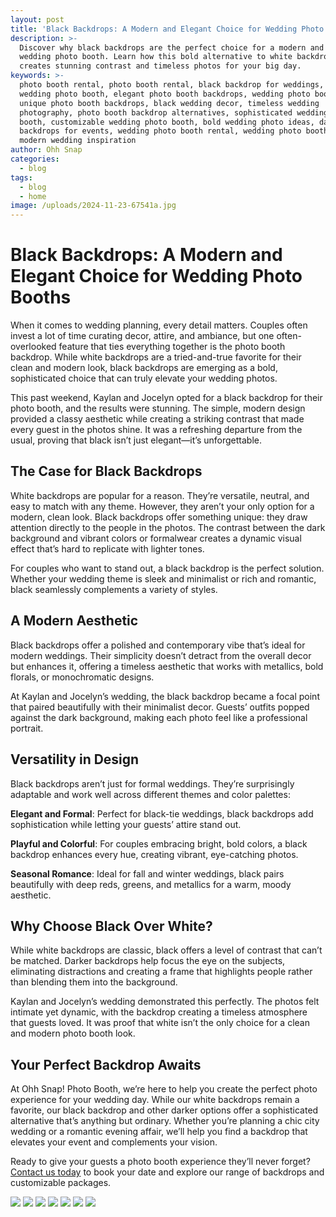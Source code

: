 ```yaml
---
layout: post
title: 'Black Backdrops: A Modern and Elegant Choice for Wedding Photo Booths'
description: >-
  Discover why black backdrops are the perfect choice for a modern and elegant
  wedding photo booth. Learn how this bold alternative to white backdrops
  creates stunning contrast and timeless photos for your big day.
keywords: >-
  photo booth rental, photo booth rental, black backdrop for weddings, modern
  wedding photo booth, elegant photo booth backdrops, wedding photo booth ideas,
  unique photo booth backdrops, black wedding decor, timeless wedding
  photography, photo booth backdrop alternatives, sophisticated wedding photo
  booth, customizable wedding photo booth, bold wedding photo ideas, dark
  backdrops for events, wedding photo booth rental, wedding photo booth trends,
  modern wedding inspiration
author: Ohh Snap
categories:
  - blog
tags:
  - blog
  - home
image: /uploads/2024-11-23-67541a.jpg
---
```

# Black Backdrops: A Modern and Elegant Choice for Wedding Photo Booths

When it comes to wedding planning, every detail matters. Couples often invest a lot of time curating decor, attire, and ambiance, but one often-overlooked feature that ties everything together is the photo booth backdrop. While white backdrops are a tried-and-true favorite for their clean and modern look, black backdrops are emerging as a bold, sophisticated choice that can truly elevate your wedding photos.

This past weekend, Kaylan and Jocelyn opted for a black backdrop for their photo booth, and the results were stunning. The simple, modern design provided a classy aesthetic while creating a striking contrast that made every guest in the photos shine. It was a refreshing departure from the usual, proving that black isn’t just elegant—it’s unforgettable.

## The Case for Black Backdrops

White backdrops are popular for a reason. They’re versatile, neutral, and easy to match with any theme. However, they aren’t your only option for a modern, clean look. Black backdrops offer something unique: they draw attention directly to the people in the photos. The contrast between the dark background and vibrant colors or formalwear creates a dynamic visual effect that’s hard to replicate with lighter tones.

For couples who want to stand out, a black backdrop is the perfect solution. Whether your wedding theme is sleek and minimalist or rich and romantic, black seamlessly complements a variety of styles.

## A Modern Aesthetic

Black backdrops offer a polished and contemporary vibe that’s ideal for modern weddings. Their simplicity doesn’t detract from the overall decor but enhances it, offering a timeless aesthetic that works with metallics, bold florals, or monochromatic designs.

At Kaylan and Jocelyn’s wedding, the black backdrop became a focal point that paired beautifully with their minimalist decor. Guests’ outfits popped against the dark background, making each photo feel like a professional portrait.

## Versatility in Design

Black backdrops aren’t just for formal weddings. They’re surprisingly adaptable and work well across different themes and color palettes:

**Elegant and Formal**: Perfect for black-tie weddings, black backdrops add sophistication while letting your guests’ attire stand out.

**Playful and Colorful**: For couples embracing bright, bold colors, a black backdrop enhances every hue, creating vibrant, eye-catching photos.

**Seasonal Romance**: Ideal for fall and winter weddings, black pairs beautifully with deep reds, greens, and metallics for a warm, moody aesthetic.

## Why Choose Black Over White?

While white backdrops are classic, black offers a level of contrast that can’t be matched. Darker backdrops help focus the eye on the subjects, eliminating distractions and creating a frame that highlights people rather than blending them into the background.

Kaylan and Jocelyn’s wedding demonstrated this perfectly. The photos felt intimate yet dynamic, with the backdrop creating a timeless atmosphere that guests loved. It was proof that white isn’t the only choice for a clean and modern photo booth look.

## Your Perfect Backdrop Awaits

At Ohh Snap! Photo Booth, we’re here to help you create the perfect photo experience for your wedding day. While our white backdrops remain a favorite, our black backdrop and other darker options offer a sophisticated alternative that’s anything but ordinary. Whether you’re planning a chic city wedding or a romantic evening affair, we’ll help you find a backdrop that elevates your event and complements your vision.

Ready to give your guests a photo booth experience they’ll never forget? [Contact us today](/contact-ohh-snap-photobooth) to book your date and explore our range of backdrops and customizable packages.

![](/uploads/2024-11-23-64676b-1.jpg) ![](/uploads/2024-11-23-64979a.jpg) ![](/uploads/2024-11-23-66602c.jpg) ![](/uploads/2024-11-23-67234a.jpg) ![](/uploads/2024-11-23-67472b.jpg) ![](/uploads/2024-11-23-67683b.jpg) ![](/uploads/2024-11-23-67958a.jpg)